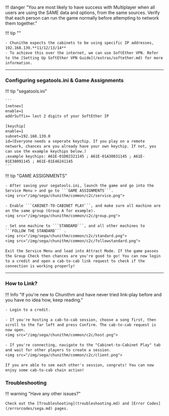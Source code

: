 !!! danger "You are most likely to have success with Multiplayer when all users are using the SAME data and options, from the same sources. Verify that each person can run the game normally before attempting to network them together."

!!! tip ""

	- Chunithm expects the cabinets to be using specific IP addresses, 192.168.139.**11/12/13/14**
	- To achieve this over the internet, we can use SoftEther VPN. Refer to the [Setting Up SoftEther VPN Guide](/extras/softether.md) for more information.

---
### Configuring segatools.ini & Game Assignments

!!! tip "segatools.ini"

	```
	[netnev]
	enable=1
	addrSuffix= last 2 digits of your SoftEther IP

	[keychip]
	enable=1
	subnet=192.168.139.0
	id=(Everyone needs a seperate keychip. If you play on a remote network, chances are you already have your own keychip. If not, you can use the example keychips below.)
	;example keychips: A61E-01D02321145 ; A61E-01A30831145 ; A61E-01E38091145 ; A61E-01E46241145
	```

!!! tip "GAME ASSIGNMENTS"

	- After saving your segatools.ini, launch the game and go into the Service Menu > and go to ```GAME ASSIGNMENTS```.
	<img src="/img/sega/chunithm/common/c2c/service.png">

	- Enable ```CABINET-TO-CABINET PLAY```, and make sure all machine are on the same group (Group A for example).
	<img src="/img/sega/chunithm/common/c2c/group.png">

	- Set one machine to ```STANDARD```, and all other machines to ```FOLLOW THE STANDARD``` .
	<img src="/img/sega/chunithm/common/c2c/standard.png">
	<img src="/img/sega/chunithm/common/c2c/followstandard.png">

	Exit the Service Menu and load into Attract Mode. If the game passes the Group Check then chances are you're good to go! You can now login to a credit and open a cab-to-cab link request to check if the connection is working properly!
	
---
### How to Link?

!!! Info "If you're new to Chunithm and have never tried link-play before and you have no idea how, keep reading."

	- Login to a credit.

	- If you're hosting a cab-to-cab session, choose a song first, then scroll to the far left and press Confirm. The cab-to-cab request is now open.
	<img src="/img/sega/chunithm/common/c2c/host.png">

	- If you're connecting, navigate to the "Cabinet-to-Cabinet Play" tab and wait for other players to create a session.
	<img src="/img/sega/chunithm/common/c2c/client.png">

	If you are able to see each other's session, congrats! You can now enjoy some cab-to-cab chain action!

### Troubleshooting

!!! warning "Have any other issues?"

	Check out the [Troubleshooting](troubleshooting.md) and [Error Codes](/errorcodes/sega.md) pages.